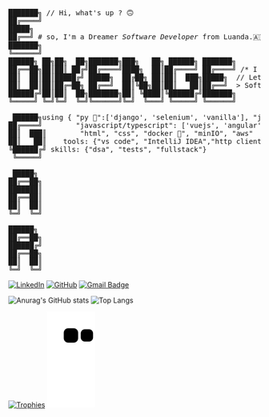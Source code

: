 <pre>
███████╗ // Hi, what's up ? 🙃
██╔════╝
█████╗
██╔══╝ # so, I'm a Dreamer <i>Software Developer</i> from Luanda.🇦🇴
███████╗
╚══════╝
██████╗ ██╗██╗  ██╗███████╗███╗   ██╗ ██████╗ ███████╗
██╔══██╗██║██║ ██╔╝██╔════╝████╗  ██║██╔════╝ ██╔════╝ /* I am very happy to see you here...*/
██║  ██║██║█████╔╝ █████╗  ██╔██╗ ██║██║  ███╗█████╗  // Let's talk about tech, ideias, education and life!
██║  ██║██║██╔═██╗ ██╔══╝  ██║╚██╗██║██║   ██║██╔══╝  > Software Developer sinse 2020.
██████╔╝██║██║  ██╗███████╗██║ ╚████║╚██████╔╝███████╗
╚═════╝ ╚═╝╚═╝  ╚═╝╚══════╝╚═╝  ╚═══╝ ╚═════╝ ╚══════╝

 ██████╗using { "py 🐍":['django', 'selenium', 'vanilla'], "java ☕":['springBoot', 'swing'],
██╔════╝        "javascript/typescript": ['vuejs', 'angular', 'nestjs'],"c/cpp",
██║  ███║        "html", "css", "docker 🐳", "minIO", "aws"  and others 😊 }
██║   ██║    tools: {"vs code", "IntelliJ IDEA","http clients":['bruno', 'insomnia']}
╚██████╔╝ skills: {"dsa", "tests", "fullstack"}
 ╚═════╝

 █████╗
██╔══██╗
███████║
██╔══██║
██║  ██║
╚═╝  ╚═╝

██████╗
██╔══██╗
██████╔╝
██╔══██╗
██║  ██║
╚═╝  ╚═╝
</pre>

 [![LinkedIn](https://img.shields.io/badge/LinkedIn-0077B5?style=for-the-badge&logo=linkedin&logoColor=white)](https://www.linkedin.com/in/edgar-almeida-dikenge-199330261/) [![GitHub](https://img.shields.io/badge/GitHub-100000?style=for-the-badge&logo=github&logoColor=white)](https://github.com/Edgar3g)
 [![Gmail Badge](https://img.shields.io/badge/-dikengeofficialmail.com-c14438?style=flat-square&logo=Gmail&logoColor=white&link=mailto:dikengeofficial@gmail.com)](mailto:dikengeofficial@gmail.com)

 ![Anurag's GitHub stats](https://github-readme-stats.vercel.app/api?username=edgar3g&show_icons=true&theme=radical)
 ![Top Langs](https://github-readme-stats.vercel.app/api/top-langs/?username=edgar3g&layout=compact&langs_count=10)

[![Trophies](https://github-profile-trophy.vercel.app/?username=edgar3g&theme=onedark)](https://github.com/ryo-ma/github-profile-trophy)
<picture>
  <source media="(prefers-color-scheme: dark)" srcset="https://raw.githubusercontent.com/edgar3g/edgar3g/output/github-contribution-grid-snake-dark.svg">
  <source media="(prefers-color-scheme: light)" srcset="https://raw.githubusercontent.com/edgar3g/edgar3g/output/github-contribution-grid-snake.svg">
  <img alt="github contribution grid snake animation" src="https://raw.githubusercontent.com/edgar3g/edgar3g/output/github-contribution-grid-snake.svg">
</picture>
